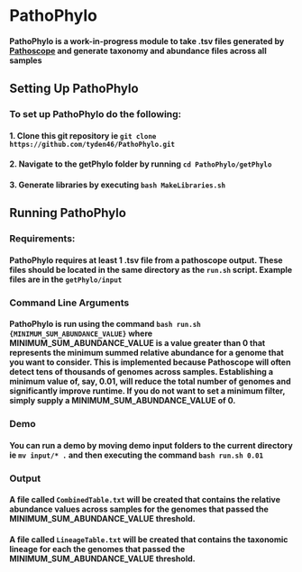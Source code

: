 # PathoPhylo
#### PathoPhylo is a work-in-progress module to take .tsv files generated by [Pathoscope](https://github.com/PathoScope/PathoScope) and generate taxonomy and abundance files across all samples 
## Setting Up PathoPhylo
### To set up PathoPhylo do the following:
#### 1. Clone this git repository ie `git clone https://github.com/tyden46/PathoPhylo.git`
#### 2. Navigate to the getPhylo folder by running `cd PathoPhylo/getPhylo`
#### 3. Generate libraries by executing `bash MakeLibraries.sh`
## Running PathoPhylo
### Requirements:
#### PathoPhylo requires at least 1 .tsv file from a pathoscope output. These files should be located in the same directory as the `run.sh` script. Example files are in the `getPhylo/input`
### Command Line Arguments
#### PathoPhylo is run using the command `bash run.sh {MINIMUM_SUM_ABUNDANCE_VALUE}` where MINIMUM_SUM_ABUNDANCE_VALUE is a value greater than 0 that represents the minimum summed relative abundance for a genome that you want to consider. This is implemented because Pathoscope will often detect tens of thousands of genomes across samples. Establishing a minimum value of, say, 0.01, will reduce the total number of genomes and significantly improve runtime. If you do not want to set a minimum filter, simply supply a MINIMUM_SUM_ABUNDANCE_VALUE of 0.
### Demo
#### You can run a demo by moving demo input folders to the current directory ie `mv input/* .` and then executing the command `bash run.sh 0.01`
### Output
#### A file called `CombinedTable.txt` will be created that contains the relative abundance values across samples for the genomes that passed the MINIMUM_SUM_ABUNDANCE_VALUE threshold.
#### A file called `LineageTable.txt` will be created that contains the taxonomic lineage for each the genomes that passed the MINIMUM_SUM_ABUNDANCE_VALUE threshold. 
